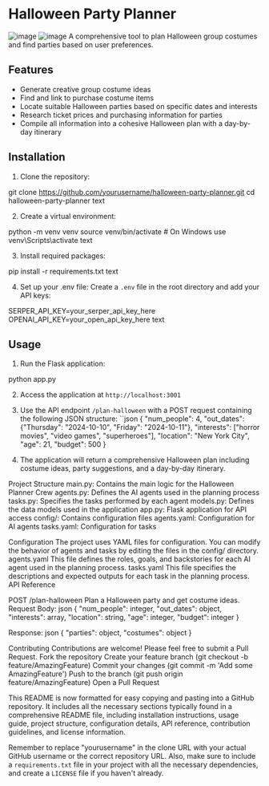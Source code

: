 # Halloween Party Planner
![image](https://github.com/user-attachments/assets/dee9554e-f48c-42fb-8b4a-9cf8fd74e974)
![image](https://github.com/user-attachments/assets/91d1131f-b7af-412e-8048-bc2928c0e835)
A comprehensive tool to plan Halloween group costumes and find parties based on user preferences.

## Features

- Generate creative group costume ideas
- Find and link to purchase costume items
- Locate suitable Halloween parties based on specific dates and interests
- Research ticket prices and purchasing information for parties
- Compile all information into a cohesive Halloween plan with a day-by-day itinerary

## Installation

1. Clone the repository:

git clone https://github.com/yourusername/halloween-party-planner.git
cd halloween-party-planner
text

2. Create a virtual environment:

python -m venv venv
source venv/bin/activate # On Windows use venv\Scripts\activate
text

3. Install required packages:

pip install -r requirements.txt
text

4. Set up your .env file:
Create a `.env` file in the root directory and add your API keys:

SERPER_API_KEY=your_serper_api_key_here
OPENAI_API_KEY=your_open_api_key_here
text

## Usage

1. Run the Flask application:

python app.py

2. Access the application at `http://localhost:3001`

3. Use the API endpoint `/plan-halloween` with a POST request containing the following JSON structure:
``json
{
  "num_people": 4,
  "out_dates": {"Thursday": "2024-10-10", "Friday": "2024-10-11"},
  "interests": ["horror movies", "video games", "superheroes"],
  "location": "New York City",
  "age": 21,
  "budget": 500
}

4. The application will return a comprehensive Halloween plan including costume ideas, party suggestions, and a day-by-day itinerary.

Project Structure
main.py: Contains the main logic for the Halloween Planner Crew
agents.py: Defines the AI agents used in the planning process
tasks.py: Specifies the tasks performed by each agent
models.py: Defines the data models used in the application
app.py: Flask application for API access
config/: Contains configuration files
agents.yaml: Configuration for AI agents
tasks.yaml: Configuration for tasks

Configuration
The project uses YAML files for configuration. You can modify the behavior of agents and tasks by editing the files in the config/ directory.
agents.yaml
This file defines the roles, goals, and backstories for each AI agent used in the planning process.
tasks.yaml
This file specifies the descriptions and expected outputs for each task in the planning process.
API Reference

POST /plan-halloween
Plan a Halloween party and get costume ideas.
Request Body:
json
{
  "num_people": integer,
  "out_dates": object,
  "interests": array,
  "location": string,
  "age": integer,
  "budget": integer
}

Response:
json
{
  "parties": object,
  "costumes": object
}

Contributing
Contributions are welcome! Please feel free to submit a Pull Request.
Fork the repository
Create your feature branch (git checkout -b feature/AmazingFeature)
Commit your changes (git commit -m 'Add some AmazingFeature')
Push to the branch (git push origin feature/AmazingFeature)
Open a Pull Request


This README is now formatted for easy copying and pasting into a GitHub repository. It includes all the necessary sections typically found in a comprehensive README file, including installation instructions, usage guide, project structure, configuration details, API reference, contribution guidelines, and license information.

Remember to replace "yourusername" in the clone URL with your actual GitHub username or the correct repository URL. Also, make sure to include a `requirements.txt` file in your project with all the necessary dependencies, and create a `LICENSE` file if you haven't already.
